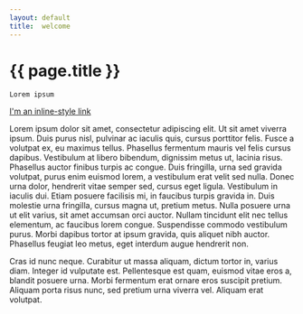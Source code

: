 ```yaml
---
layout: default
title:  welcome
---
```


# {{ page.title }}


`Lorem ipsum`

[I'm an inline-style link](https://www.google.com)

Lorem ipsum dolor sit amet, consectetur adipiscing elit. Ut sit amet viverra ipsum. Duis purus nisl, pulvinar ac iaculis quis, cursus porttitor felis. Fusce a volutpat ex, eu maximus tellus. Phasellus fermentum mauris vel felis cursus dapibus. Vestibulum at libero bibendum, dignissim metus ut, lacinia risus. Phasellus auctor finibus turpis ac congue. Duis fringilla, urna sed gravida volutpat, purus enim euismod lorem, a vestibulum erat velit sed nulla. Donec urna dolor, hendrerit vitae semper sed, cursus eget ligula. Vestibulum in iaculis dui. Etiam posuere facilisis mi, in faucibus turpis gravida in. Duis molestie urna fringilla, cursus magna ut, pretium metus. Nulla posuere urna ut elit varius, sit amet accumsan orci auctor. Nullam tincidunt elit nec tellus elementum, ac faucibus lorem congue. Suspendisse commodo vestibulum purus. Morbi dapibus tortor at ipsum gravida, quis aliquet nibh auctor. Phasellus feugiat leo metus, eget interdum augue hendrerit non.

Cras id nunc neque. Curabitur ut massa aliquam, dictum tortor in, varius diam. Integer id vulputate est. Pellentesque est quam, euismod vitae eros a, blandit posuere urna. Morbi fermentum erat ornare eros suscipit pretium. Aliquam porta risus nunc, sed pretium urna viverra vel. Aliquam erat volutpat.
